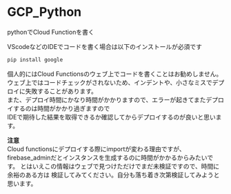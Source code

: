 # GCP_Python
pythonでCloud Functionを書く

VScodeなどのIDEでコードを書く場合は以下のインストールが必須です

``` cmd
pip install google
```

個人的にはCloud Functionsのウェブ上でコードを書くことはお勧めしません。<br>
ウェブ上ではコードチェックがされないため、インデントや、小さなミスでデプロイに失敗することがあります。<br>
また、デプロイ時間にかなり時間がかかりますので、エラーが起きてまたデプロイするのは時間がかかり過ぎますので<br>
IDEで期待した結果を取得できるか確認してからデプロイするのが良いと思います。


**注意**　<br>
Cloud functionsにデプロイする際にimportが変わる理由ですが、
firebase_adminだとインスタンスを生成するのに時間がかかるからみたいです。
とはいえこの情報はウェブで見つけただけでまだ未検証ですので、時間に余裕のある方は
検証してみてください。自分も落ち着き次第検証してみようと思います。

